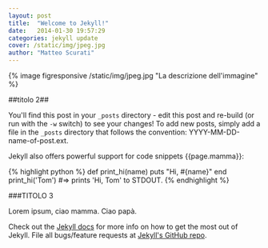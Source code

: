 ```yaml
---
layout: post
title:  "Welcome to Jekyll!"
date:   2014-01-30 19:57:29
categories: jekyll update
cover: /static/img/jpeg.jpg
author: "Matteo Scurati"
---
```


{% image figresponsive /static/img/jpeg.jpg "La descrizione dell'immagine" %}

##titolo 2##

You'll find this post in your `_posts` directory - edit this post and re-build (or run with the `-w` switch) to see your changes!
To add new posts, simply add a file in the `_posts` directory that follows the convention: YYYY-MM-DD-name-of-post.ext.

Jekyll also offers powerful support for code snippets {{page.mamma}}:

{% highlight python %}
def print_hi(name)
  puts "Hi, #{name}"
end
print_hi('Tom')
#=> prints 'Hi, Tom' to STDOUT.
{% endhighlight %}

###TITOLO 3

Lorem ipsum, ciao mamma. Ciao papà.

Check out the [Jekyll docs][jekyll] for more info on how to get the most out of Jekyll. File all bugs/feature requests at [Jekyll's GitHub repo][jekyll-gh].

[jekyll-gh]: https://github.com/mojombo/jekyll
[jekyll]:    http://jekyllrb.com

